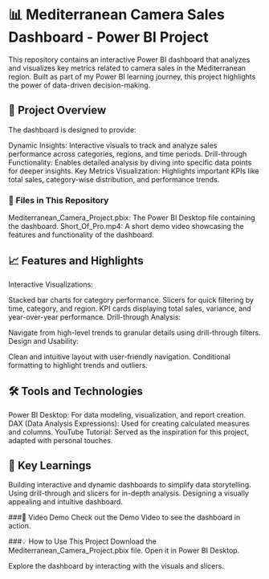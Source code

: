 # 📊 Mediterranean Camera Sales Dashboard - Power BI Project
This repository contains an interactive Power BI dashboard that analyzes and visualizes key metrics related to camera sales in the Mediterranean region. Built as part of my Power BI learning journey, this project highlights the power of data-driven decision-making.

## 🚀 Project Overview
The dashboard is designed to provide:

Dynamic Insights: Interactive visuals to track and analyze sales performance across categories, regions, and time periods.
Drill-through Functionality: Enables detailed analysis by diving into specific data points for deeper insights.
Key Metrics Visualization: Highlights important KPIs like total sales, category-wise distribution, and performance trends.

### 📂 Files in This Repository
Mediterranean_Camera_Project.pbix: The Power BI Desktop file containing the dashboard.
Short_Of_Pro.mp4: A short demo video showcasing the features and functionality of the dashboard.

## 📈 Features and Highlights
Interactive Visualizations:

Stacked bar charts for category performance.
Slicers for quick filtering by time, category, and region.
KPI cards displaying total sales, variance, and year-over-year performance.
Drill-through Analysis:

Navigate from high-level trends to granular details using drill-through filters.
Design and Usability:

Clean and intuitive layout with user-friendly navigation.
Conditional formatting to highlight trends and outliers.

## 🛠️ Tools and Technologies
Power BI Desktop: For data modeling, visualization, and report creation.
DAX (Data Analysis Expressions): Used for creating calculated measures and columns.
YouTube Tutorial: Served as the inspiration for this project, adapted with personal touches.

## 🔑 Key Learnings
Building interactive and dynamic dashboards to simplify data storytelling.
Using drill-through and slicers for in-depth analysis.
Designing a visually appealing and intuitive dashboard.

###🎥 Video Demo
Check out the Demo Video to see the dashboard in action.

###💡 How to Use This Project
Download the Mediterranean_Camera_Project.pbix file.
Open it in Power BI Desktop.

Explore the dashboard by interacting with the visuals and slicers.
